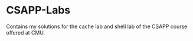 # CSAPP-Labs
Contains my solutions for the cache lab and shell lab of the CSAPP course offered at CMU.
